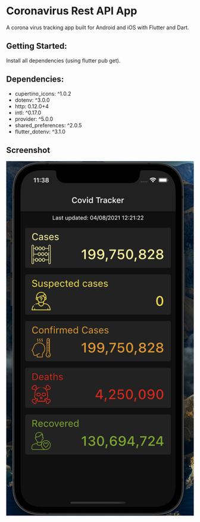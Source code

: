 # Coronavirus Rest API App

A corona virus tracking app built for Android and iOS with Flutter and Dart.

## Getting Started:

Install all dependencies (using flutter pub get).
## Dependencies:
  - cupertino_icons: ^1.0.2
  - dotenv: ^3.0.0
  - http: 0.12.0+4
  - intl: ^0.17.0
  - provider: ^5.0.0
  - shared_preferences: ^2.0.5
  - flutter_dotenv: ^3.1.0

## Screenshot
!["Landing Page"](https://github.com/KagisoMashigo/corona_virus_rest_api_flutter_course/blob/main/assets/docs/Screen%20Shot%202021-08-04%20at%2011.38.55.png?raw=true)

